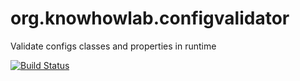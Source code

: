 # org.knowhowlab.configvalidator
Validate configs classes and properties in runtime

[![Build Status](https://travis-ci.org/knowhowlab/org.knowhowlab.configvalidator.svg?branch=master)](https://travis-ci.org/knowhowlab/org.knowhowlab.configvalidator)

